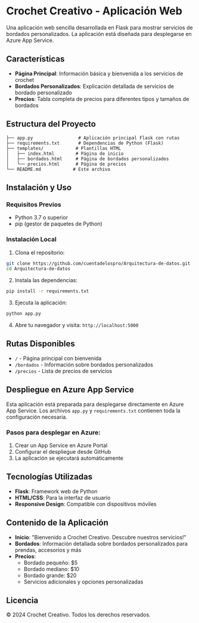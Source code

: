 # Crochet Creativo - Aplicación Web

Una aplicación web sencilla desarrollada en Flask para mostrar servicios de bordados personalizados. La aplicación está diseñada para desplegarse en Azure App Service.

## Características

- **Página Principal**: Información básica y bienvenida a los servicios de crochet
- **Bordados Personalizados**: Explicación detallada de servicios de bordado personalizado
- **Precios**: Tabla completa de precios para diferentes tipos y tamaños de bordados

## Estructura del Proyecto

```
├── app.py                 # Aplicación principal Flask con rutas
├── requirements.txt       # Dependencias de Python (Flask)
├── templates/            # Plantillas HTML
│   ├── index.html        # Página de inicio
│   ├── bordados.html     # Página de bordados personalizados
│   └── precios.html      # Página de precios
└── README.md            # Este archivo
```

## Instalación y Uso

### Requisitos Previos
- Python 3.7 o superior
- pip (gestor de paquetes de Python)

### Instalación Local

1. Clona el repositorio:
```bash
git clone https://github.com/cuentadelospro/Arquitectura-de-datos.git
cd Arquitectura-de-datos
```

2. Instala las dependencias:
```bash
pip install -r requirements.txt
```

3. Ejecuta la aplicación:
```bash
python app.py
```

4. Abre tu navegador y visita: `http://localhost:5000`

## Rutas Disponibles

- `/` - Página principal con bienvenida
- `/bordados` - Información sobre bordados personalizados
- `/precios` - Lista de precios de servicios

## Despliegue en Azure App Service

Esta aplicación está preparada para desplegarse directamente en Azure App Service. Los archivos `app.py` y `requirements.txt` contienen toda la configuración necesaria.

### Pasos para desplegar en Azure:

1. Crear un App Service en Azure Portal
2. Configurar el despliegue desde GitHub
3. La aplicación se ejecutará automáticamente

## Tecnologías Utilizadas

- **Flask**: Framework web de Python
- **HTML/CSS**: Para la interfaz de usuario
- **Responsive Design**: Compatible con dispositivos móviles

## Contenido de la Aplicación

- **Inicio**: "Bienvenido a Crochet Creativo. Descubre nuestros servicios!"
- **Bordados**: Información detallada sobre bordados personalizados para prendas, accesorios y más
- **Precios**: 
  - Bordado pequeño: $5
  - Bordado mediano: $10 
  - Bordado grande: $20
  - Servicios adicionales y opciones personalizadas

## Licencia

© 2024 Crochet Creativo. Todos los derechos reservados.
